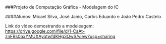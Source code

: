 ###Projeto de Computação Gráfica - Modelagem do IC

####Alunos: Micael Silva, José Janio, Carlos Eduardo e João Pedro Castelo

Link do vídeo demostrando a modeleagem: https://drive.google.com/file/d/1-CsAt-znFBs0axYMUXAyqtwf4KHg3QwS/view?usp=sharing
